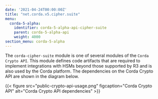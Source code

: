 ```yaml
---
date: '2021-04-24T00:00:00Z'
title: "net.corda.v5.cipher.suite"
menu:
  corda-5-alpha:
    identifier: corda-5-alpha-api-cipher-suite
    parent: corda-5-alpha-api
    weight: 4000
section_menu: corda-5-alpha
---
```

The `corda-cipher-suite` module is one of several modules of the `Corda Crypto API`. This module defines code artifacts that are required to implement integrations with HSMs beyond those supported by R3 and is also used by the Corda platform. The dependencies on the Corda Crypto API are shown in the diagram below.

{{< figure src="public-crypto-api-usage.png" figcaption="Corda Crypto API" alt="Corda Crypto API dependencies" >}}
